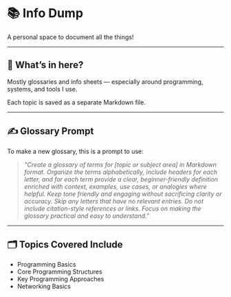 # 📚 Info Dump

A personal space to document all the things!

---

## 🧠 What’s in here?

Mostly glossaries and info sheets — especially around programming, systems, and tools I use.

Each topic is saved as a separate Markdown file.

---

## ✍️ Glossary Prompt

To make a new glossary, this is a prompt to use:

> _"Create a glossary of terms for [topic or subject area] in Markdown format. Organize the terms alphabetically, include headers for each letter, and for each term provide a clear, beginner-friendly definition enriched with context, examples, use cases, or analogies where helpful. Keep tone friendly and engaging without sacrificing clarity or accuracy. Skip any letters that have no relevant entries. Do not include citation-style references or links. Focus on making the glossary practical and easy to understand."_

---

## 🗂 Topics Covered Include

- Programming Basics  
- Core Programming Structures  
- Key Programming Approaches
- Networking Basics
